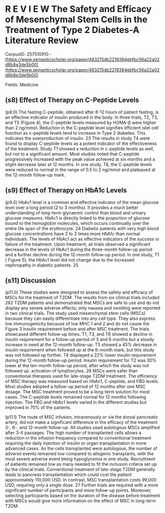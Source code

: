 # R E V I E W The Safety and Efficacy of Mesenchymal Stem Cells in the Treatment of Type 2 Diabetes-A Literature Review

CorpusID: 257510910 - [https://www.semanticscholar.org/paper/483215db2219384ebfbc56a22a02d8b8e3de5b00](https://www.semanticscholar.org/paper/483215db2219384ebfbc56a22a02d8b8e3de5b00)

Fields: Medicine

## (s8) Effect of Therapy on C-Peptide Levels
(p8.0) The fasting C-peptide, obtained after 8-12 hours of patient fasting, is an effective indicator of insulin produced in the body. In three trials, T2, T3, and T5 (Figure 4), the C-peptide levels measured by HOMA-β were higher than 2 ng/mmol. Reduction in the C-peptide level signifies efficient islet cell function as c-peptide levels tend to increase in Type 2 diabetes. This indicates the overproduction of insulin. 23 The results in study T4 were found to display C-peptide levels as a potent indicator of the effectiveness of the treatment. Study T1 showed a reduction in c-peptide levels as well, but not to a significant amount. Most studies noted that C-peptide progressively increased with the peak value achieved at six months and a slight decrease later at 12 months. In one study, T6, the C-peptide levels were reduced to normal in the range of 0.5 to 2 ng/mmol and plateaued at the 12-month follow-up mark. 
## (s9) Effect of Therapy on HbA1c Levels
(p9.0) HbAc1 level is a common and effective indicator of the mean glucose level over a long period (2 to 3 months). It provides a much better understanding of long-term glycaemic control than blood and urinary glucose measures. HbAc1 is directly linked to the proportion of glucose bound to the hemoglobin molecules, which occurs continually over the entire life span of the erythrocyte. 24 Diabetic patients with very high blood glucose concentrations have 2 to 3 times more HbA1c than normal individuals. The levels of HbAc1 act as effective indicators of the success or failure of the treatment. Upon treatment, all trials observed a significant decrease in the levels of HbAc1 during the three-month follow-up period and a further decline during the 12-month follow-up period. In one study, T1 ( Figure 5), the HbAc1 level did not change due to the increased nephropathy in diabetic patients. 25 
## (s11) Discussion
(p11.0) These studies were designed to assess the safety and efficacy of MSCs for the treatment of T2DM. The results from six clinical trials included 262 T2DM patients and demonstrated that MSCs are safe to use and do not display any severe adverse effects; only nausea and vomiting were reported in two clinical trials. The study used mesenchymal stem cells (MSCs) because they can easily differentiate into any cell type. They also express low immunogenicity because of low MHC 1 and 2 and do not cause the Figure 3 Insulin requirement before and after MSC treatment. The trials showcased different follow-up times. T1, T3, and T6 showed a decline in insulin requirement for a follow-up period of 3 and 6 months but a steady increase in need at the 12-month follow-up. T5 showed a 45% decrease in insulin requirement when followed up at the 6-month mark, but this study was not followed up further. T4 displayed a 22% lower insulin requirement during the 12-month follow-up period. Insulin requirement for T2 was 30% lower at the ten-month follow-up period, after which the study was not followed up. activation of lymphocytes. 26 MSCs were safer than conventional therapies used for late-stage T2DM treatment. The efficiency of MSC therapy was measured based on HbAc1, C-peptide, and FBG levels. Most studies adopted a follow-up period of 12 months after one MSC dosage. The MSC treatment proved to be a long-term solution for most cases. The C-peptide levels remained normal for 12 months following injection. The FBG and HbAc1 levels varied in the different studies but improved in 70% of the patients.

(p11.1) The route of MSC infusion, intravenously or via the dorsal pancreatic artery, did not make a significant difference in the efficacy of the treatment 3-, 6-, and 12-month follow-up. All studies used autologous MSCs amplified after 3-4 passages. The high number of transplanted cells allows a reduction in the infusion frequency compared to conventional treatment requiring the daily injection of insulin or organ transplantation in more advanced cases. As the cells transplanted were autologous, the number of adverse events remained low compared to allogenic transplants, with the most severe adverse event being hypoglycemia in one study. Recruitment of patients remained low as many needed to fit the inclusion criteria set up by the clinical trials. Conventional treatment of late-stage T2DM generally leads to pancreas transplantation which could cost the patient approximately 110,000 USD. In contrast, MSC transplantation costs 99,000 USD, requiring only a single dose. 27 Further trials are required with a more significant number of participants and more follow-up points. Moreover, selecting participants based on the duration of the disease before treatment with MSCs would give more information on the effect of MSC in long-term T2DM.
